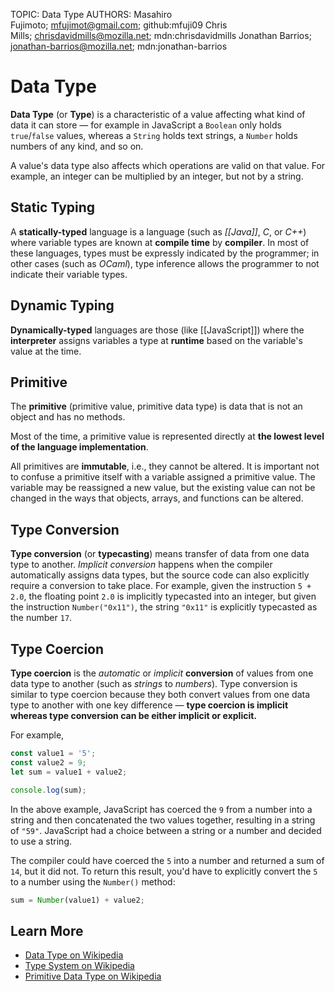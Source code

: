 TOPIC: Data Type
AUTHORS: Masahiro Fujimoto; mfujimot@gmail.com; github:mfuji09
         Chris Mills; chrisdavidmills@mozilla.net; mdn:chrisdavidmills
         Jonathan Barrios; jonathan-barrios@mozilla.net; mdn:jonathan-barrios

# Data Type

**Data Type**  (or **Type**) is a characteristic of a value affecting what kind of data it can
store — for example in JavaScript a `Boolean` only holds `true`/`false` values, whereas a
`String` holds text strings, a `Number` holds numbers of any kind, and so on.

A value's data type also affects which operations are valid on that value. For example, an integer
can be multiplied by an integer, but not by a string.

## Static Typing

A **statically-typed** language is a language (such as *[[Java]]*, *C*, or *C++*) where variable
types are known at **compile time** by **compiler**. In most of these languages, types must be
expressly indicated by the programmer; in other cases (such as *OCaml*),
type inference allows the programmer to not indicate their variable types.

## Dynamic Typing

**Dynamically-typed** languages are those (like [[JavaScript]]) where the **interpreter** assigns variables
a type at **runtime** based on the variable's value at the time.

## Primitive

The **primitive** (primitive value, primitive data type) is data that is
not an object and has no methods.

Most of the time, a primitive value is represented directly at **the lowest level of the language implementation**.

All primitives are **immutable**, i.e., they cannot be altered. It is important not to
confuse a primitive itself with a variable assigned a primitive value. The variable may
be reassigned a new value, but the existing value can not be changed in the ways that
objects, arrays, and functions can be altered.

## Type Conversion

**Type conversion** (or **typecasting**) means transfer of data from one data type to another.
*Implicit conversion* happens when the compiler automatically assigns data types, but the source code
can also explicitly require a conversion to take place. For example, given the instruction `5 + 2.0`,
the floating point `2.0` is implicitly typecasted into an integer, but given the instruction
`Number("0x11")`, the string `"0x11"` is explicitly typecasted as the number `17`.

## Type Coercion

**Type coercion** is the *automatic* or *implicit* **conversion** of values from one data type to another
(such as *strings* to *numbers*). Type conversion is similar to type coercion because they both
convert values from one data type to another with one key difference —
**type coercion is implicit whereas type conversion can be either implicit or explicit.**

For example,

```javascript
const value1 = '5';
const value2 = 9;
let sum = value1 + value2;

console.log(sum);
```

In the above example, JavaScript has coerced the `9` from a number into a string and then concatenated
the two values together, resulting in a string of `"59"`. JavaScript had a choice between a string or
a number and decided to use a string.

The compiler could have coerced the `5` into a number and returned a sum of `14`, but it did not.
To return this result, you'd have to explicitly convert the `5` to a number using the `Number()` method:

```javascript
sum = Number(value1) + value2;
```

## Learn More

- [Data Type on Wikipedia](https://en.wikipedia.org/wiki/Data%20type)
- [Type System on Wikipedia](https://en.wikipedia.org/wiki/Type%20system)
- [Primitive Data Type on Wikipedia](https://en.wikipedia.org/wiki/Primitive%20data%20type)
